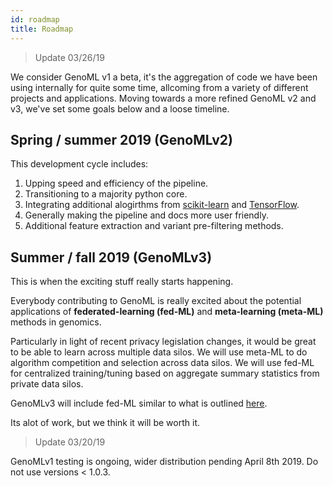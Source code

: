```yaml
---
id: roadmap
title: Roadmap  
---
```


> Update 03/26/19

We consider GenoML v1 a beta, it's the aggregation of code we have been using internally for quite some time, allcoming from a variety of different projects and applications. Moving towards a more refined GenoML v2 and v3, we've set some goals below and a loose timeline. 

## Spring / summer 2019 (GenoMLv2)
This development cycle includes:
1. Upping speed and efficiency of the pipeline.
2. Transitioning to a majority python core.
3. Integrating additional alogirthms from [scikit-learn](https://scikit-learn.org/stable/) and [TensorFlow](https://www.tensorflow.org).
4. Generally making the pipeline and docs more user friendly.
5. Additional feature extraction and variant pre-filtering methods. 

## Summer / fall 2019 (GenoMLv3)
This is when the exciting stuff really starts happening.

Everybody contributing to GenoML is really excited about the potential applications of **federated-learning (fed-ML)** and **meta-learning (meta-ML)** methods in genomics.

Particularly in light of recent privacy legislation changes, it would be great to be able to learn across multiple data silos.
We will use meta-ML to do algorithm competition and selection across data silos.
We will use fed-ML for centralized training/tuning based on aggregate summary statistics from private data silos.

GenoMLv3 will include fed-ML similar to what is outlined [here](https://arxiv.org/pdf/1902.01046.pdf). 

Its alot of work, but we think it will be worth it.

> Update 03/20/19

GenoMLv1 testing is ongoing, wider distribution pending April 8th 2019.
Do not use versions < 1.0.3.
